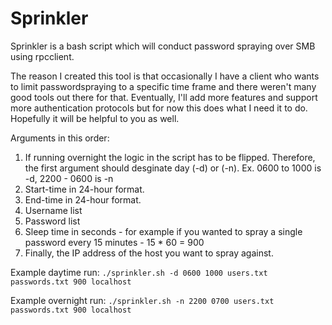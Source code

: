# Sprinkler

Sprinkler is a bash script which will conduct password spraying over SMB using rpcclient. 

The reason I created this tool is that occasionally I have a client who wants to limit passwordspraying to a specific time frame and there weren't many good tools out there for that. Eventually, I'll add more features and support more authentication protocols but for now this does what I need it to do. Hopefully it will be helpful to you as well.

Arguments in this order:
1. If running overnight the logic in the script has to be flipped. Therefore, the first argument should desginate day (-d) or (-n). Ex. 0600 to 1000 is -d, 2200 - 0600 is -n
2. Start-time in 24-hour format.
3. End-time in 24-hour format.
4. Username list
5. Password list 
6. Sleep time in seconds - for example if you wanted to spray a single password every 15 minutes - 15 * 60 = 900
7. Finally, the IP address of the host you want to spray against. 

Example daytime run:
```./sprinkler.sh -d 0600 1000 users.txt passwords.txt 900 localhost```

Example overnight run:
```./sprinkler.sh -n 2200 0700 users.txt passwords.txt 900 localhost```


